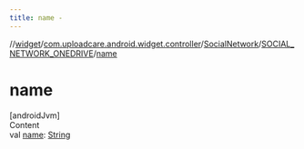 ```yaml
---
title: name -
---
```

//[widget](../../../index.md)/[com.uploadcare.android.widget.controller](../../index.md)/[SocialNetwork](../index.md)/[SOCIAL_NETWORK_ONEDRIVE](index.md)/[name](name.md)



# name  
[androidJvm]  
Content  
val [name](name.md): [String](https://kotlinlang.org/api/latest/jvm/stdlib/kotlin/-string/index.html)  



